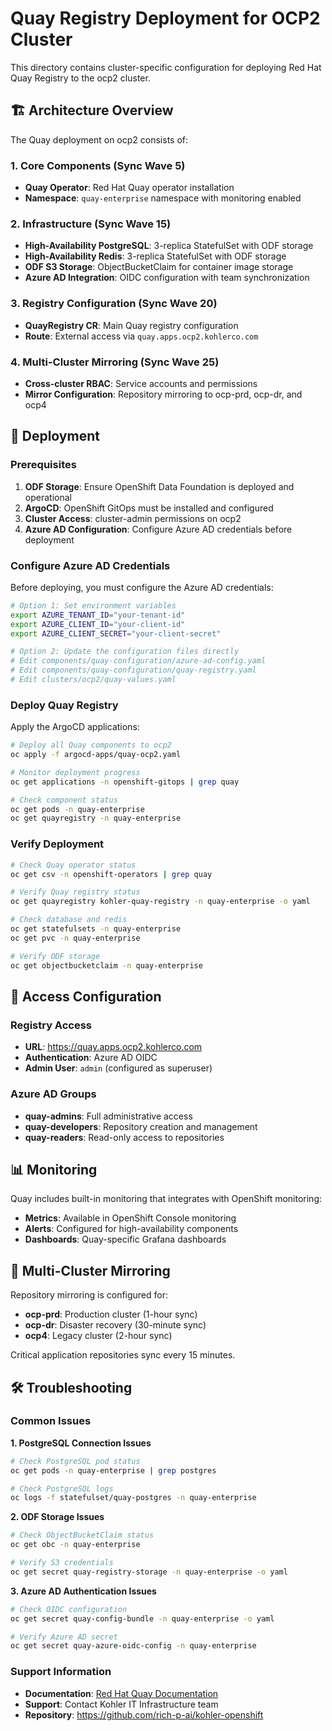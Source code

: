 # Quay Registry Deployment for OCP2 Cluster

This directory contains cluster-specific configuration for deploying Red Hat Quay Registry to the ocp2 cluster.

## 🏗️ Architecture Overview

The Quay deployment on ocp2 consists of:

### 1. **Core Components** (Sync Wave 5)
- **Quay Operator**: Red Hat Quay operator installation
- **Namespace**: `quay-enterprise` namespace with monitoring enabled

### 2. **Infrastructure** (Sync Wave 15)  
- **High-Availability PostgreSQL**: 3-replica StatefulSet with ODF storage
- **High-Availability Redis**: 3-replica StatefulSet with ODF storage
- **ODF S3 Storage**: ObjectBucketClaim for container image storage
- **Azure AD Integration**: OIDC configuration with team synchronization

### 3. **Registry Configuration** (Sync Wave 20)
- **QuayRegistry CR**: Main Quay registry configuration
- **Route**: External access via `quay.apps.ocp2.kohlerco.com`

### 4. **Multi-Cluster Mirroring** (Sync Wave 25)
- **Cross-cluster RBAC**: Service accounts and permissions
- **Mirror Configuration**: Repository mirroring to ocp-prd, ocp-dr, and ocp4

## 🚀 Deployment

### Prerequisites
1. **ODF Storage**: Ensure OpenShift Data Foundation is deployed and operational
2. **ArgoCD**: OpenShift GitOps must be installed and configured
3. **Cluster Access**: cluster-admin permissions on ocp2
4. **Azure AD Configuration**: Configure Azure AD credentials before deployment

### Configure Azure AD Credentials
Before deploying, you must configure the Azure AD credentials:

```bash
# Option 1: Set environment variables
export AZURE_TENANT_ID="your-tenant-id"
export AZURE_CLIENT_ID="your-client-id" 
export AZURE_CLIENT_SECRET="your-client-secret"

# Option 2: Update the configuration files directly
# Edit components/quay-configuration/azure-ad-config.yaml
# Edit components/quay-configuration/quay-registry.yaml
# Edit clusters/ocp2/quay-values.yaml
```

### Deploy Quay Registry
Apply the ArgoCD applications:
```bash
# Deploy all Quay components to ocp2
oc apply -f argocd-apps/quay-ocp2.yaml

# Monitor deployment progress
oc get applications -n openshift-gitops | grep quay

# Check component status
oc get pods -n quay-enterprise
oc get quayregistry -n quay-enterprise
```

### Verify Deployment
```bash
# Check Quay operator status
oc get csv -n openshift-operators | grep quay

# Verify Quay registry status
oc get quayregistry kohler-quay-registry -n quay-enterprise -o yaml

# Check database and redis
oc get statefulsets -n quay-enterprise
oc get pvc -n quay-enterprise

# Verify ODF storage
oc get objectbucketclaim -n quay-enterprise
```

## 🔐 Access Configuration

### Registry Access
- **URL**: https://quay.apps.ocp2.kohlerco.com
- **Authentication**: Azure AD OIDC
- **Admin User**: `admin` (configured as superuser)

### Azure AD Groups
- **quay-admins**: Full administrative access
- **quay-developers**: Repository creation and management
- **quay-readers**: Read-only access to repositories

## 📊 Monitoring

Quay includes built-in monitoring that integrates with OpenShift monitoring:
- **Metrics**: Available in OpenShift Console monitoring
- **Alerts**: Configured for high-availability components
- **Dashboards**: Quay-specific Grafana dashboards

## 🔄 Multi-Cluster Mirroring

Repository mirroring is configured for:
- **ocp-prd**: Production cluster (1-hour sync)
- **ocp-dr**: Disaster recovery (30-minute sync)  
- **ocp4**: Legacy cluster (2-hour sync)

Critical application repositories sync every 15 minutes.

## 🛠️ Troubleshooting

### Common Issues

**1. PostgreSQL Connection Issues**
```bash
# Check PostgreSQL pod status
oc get pods -n quay-enterprise | grep postgres

# Check PostgreSQL logs
oc logs -f statefulset/quay-postgres -n quay-enterprise
```

**2. ODF Storage Issues**
```bash
# Check ObjectBucketClaim status
oc get obc -n quay-enterprise

# Verify S3 credentials
oc get secret quay-registry-storage -n quay-enterprise -o yaml
```

**3. Azure AD Authentication Issues**
```bash
# Check OIDC configuration
oc get secret quay-config-bundle -n quay-enterprise -o yaml

# Verify Azure AD secret
oc get secret quay-azure-oidc-config -n quay-enterprise
```

### Support Information
- **Documentation**: [Red Hat Quay Documentation](https://docs.redhat.com/en/documentation/red_hat_quay)
- **Support**: Contact Kohler IT Infrastructure team
- **Repository**: https://github.com/rich-p-ai/kohler-openshift
